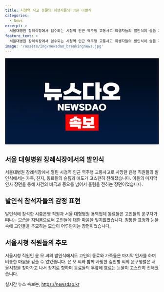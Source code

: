 ```yaml
---
title: 시청역 사고 눈물의 희생자들의 아픈 이별식
categories:
  - News
excerpt: >
  서울대병원 장례식장에서 엄수되는 시청역 인근 역주행 교통사고 희생자들의 발인식이 슬픔 가득한 장면으로 전해졌다. 이 사고로 떠나간 사람들은 가족, 동료들의 안타까운 눈물 속에 마지막 길을 걸어갔으며, 향하는 곳마다 슬픔한 이별이 이어졌다. 사고로 목숨을 잃은 은행 직원과 서울시청 직원 등 9명의 유가족들은 안타까운 이별을 하며 슬픔을 안은 채 잃어간 사람들을 추모했다. (문자수: 150)
feature_text: >
  서울대병원 장례식장에서 엄수되는 시청역 인근 역주행 교통사고 희생자들의 발인식이 슬픔 가득한 장면으로 전해졌다. 이 사고로 떠나간 사람들은 가족, 동료들의 안타까운 눈물 속에 마지막 길을 걸어갔으며, 향하는 곳마다 슬픔한 이별이 이어졌다. 사고로 목숨을 잃은 은행 직원과 서울시청 직원 등 9명의 유가족들은 안타까운 이별을 하며 슬픔을 안은 채 잃어간 사람들을 추모했다. (문자수: 150)
image: '/assets/img/newsdao_breakingnews.jpg'
---
```


<p><img src="/assets/img/newsdao_breakingnews.jpg" alt="ontimetimes 속보" /></p>

<h2 data-ke-size="size26">서울 대형병원 장례식장에서의 발인식</h2>

<p data-ke-size="size16">서울대병원 장례식장에서 열린 시청역 인근 역주행 교통사고로 사망한 은행 직원들의 발인식에서는 가족, 친지, 동료들의 슬픔과 애도가 고스란히 전해졌습니다. 이들의 마지막 인사 장면을 통해 사건의 비극과 증오를 넘어서 울림을 전하는 장면이었습니다.</p>

<h2 data-ke-size="size26">발인식 참석자들의 감정 표현</h2>

<p data-ke-size="size16">발인식에 참석한 시중은행 직원과 서울 대형병원 용역업체 동료들은 고인들의 운구차가 떠나는 모습을 지켜봄으로써 고인들에 대한 마음을 잊지않았습니다. 침통한 표정과 눈물 속에 고인들을 추모하는 모습이 어루만지는 장면이었습니다.</p>

<h2 data-ke-size="size26">서울시청 직원들의 추모</h2>

<p data-ke-size="size16">서울시청 직원인 윤 모 씨의 발인식에서도 고인의 동료와 가족들은 마지막 인사를 하며 비통한 마음을 감출 수 없었습니다. 윤 모 씨와 함께 사망한 김인병 씨의 운구행렬은 서울시청을 찾아가고 나서 장지로 향하며 동료들의 무릎에 흐르는 눈물이 고스란히 전해졌습니다.</p>
실시간 뉴스 속보는, <a href="https://newsdao.kr" rel="dofollow">https://newsdao.kr</a>


